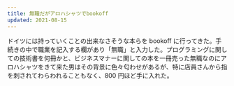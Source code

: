 ```yaml
---
title: 無職だがアロハシャツでbookoff
updated: 2021-08-15
---
```


ドイツには持っていくことの出来なさそうな本らを bookoff に行ってきた。手続きの中で職業を記入する欄があり「無職」と入力した。プログラミングに関しての技術書を何冊かと、ビジネスマナーに関しての本を一冊売った無職なのにアロハシャツをきて来た男はその背景に色々匂わせがあるが、特に店員さんから指を刺されてわらわれることもなく、800 円ほど手に入れた。
